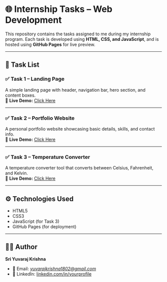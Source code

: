 # 🌐 Internship Tasks – Web Development  

This repository contains the tasks assigned to me during my internship program. Each task is developed using **HTML, CSS, and JavaScript**, and is hosted using **GitHub Pages** for live preview.  

---

## 📂 Task List  

### ✅ Task 1 – Landing Page  
A simple landing page with header, navigation bar, hero section, and content boxes.  
🔗 **Live Demo:** [Click Here](https://Yuvaraj11dot.github.io/OIBSIP/Task1/)  

---

### ✅ Task 2 – Portfolio Website  
A personal portfolio website showcasing basic details, skills, and contact info.  
🔗 **Live Demo:** [Click Here](https://Yuvaraj11dot.github.io/OIBSIP/Task2/)  

---

### ✅ Task 3 – Temperature Converter  
A temperature converter tool that converts between Celsius, Fahrenheit, and Kelvin.  
🔗 **Live Demo:** [Click Here](https://Yuvaraj11dot.github.io/OIBSIP/Task3/)  

---

## ⚙️ Technologies Used
- HTML5  
- CSS3  
- JavaScript (for Task 3)  
- GitHub Pages (for deployment)  

---

## 👨‍💻 Author  
**Sri Yuvaraj Krishna**  
- 📧 Email: *yuvarajkrishna1802@gmail.com*  
- 🔗 LinkedIn: [linkedin.com/in/yourprofile](www.linkedin.com/in/sri-yuvaraj-krishna-b48401360)  
